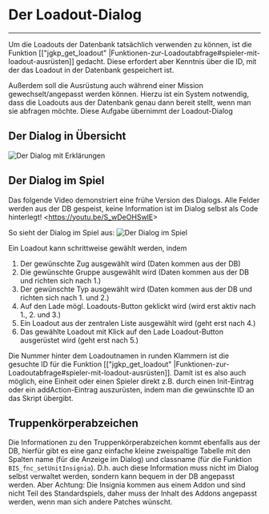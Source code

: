 # Der Loadout-Dialog
***
Um die Loadouts der Datenbank tatsächlich verwenden zu können, ist die Funktion [["jgkp_get_loadout" |Funktionen-zur-Loadoutabfrage#spieler-mit-loadout-ausrüsten]] gedacht. Diese erfordert aber Kenntnis über die ID, mit der das Loadout in der Datenbank gespeichert ist.

Außerdem soll die Ausrüstung auch während einer Mission gewechselt/angepasst werden können. Hierzu ist ein System notwendig, dass die Loadouts aus der Datenbank genau dann bereit stellt, wenn man sie abfragen möchte. Diese Aufgabe übernimmt der Loadout-Dialog

## Der Dialog in Übersicht
![Der Dialog mit Erklärungen](http://www11.pic-upload.de/02.09.15/iv286zia6pil.png)

## Der Dialog im Spiel
Das folgende Video demonstriert eine frühe Version des Dialogs. Alle Felder werden aus der DB gespeist, keine Information ist im Dialog selbst als Code hinterlegt!
<<https://youtu.be/S_wDeOHSwlE>>

So sieht der Dialog im Spiel aus:
![Der Dialog im Spiel](http://www11.pic-upload.de/02.09.15/hg82jo7lwhl.png)

Ein Loadout kann schrittweise gewählt werden, indem
 1. Der gewünschte Zug ausgewählt wird (Daten kommen aus der DB)
 2. Die gewünschte Gruppe ausgewählt wird (Daten kommen aus der DB und richten sich nach 1.)
 3. Der gewünschte Typ ausgewählt wird (Daten kommen aus der DB und richten sich nach 1. und 2.)
 4. Auf den Lade mögl. Loadouts-Button geklickt wird (wird erst aktiv nach 1., 2. und 3.)
 5. Ein Loadout aus der zentralen Liste ausgewählt wird (geht erst nach 4.)
 6. Das gewählte Loadout mit Klick auf den Lade Loadout-Button ausgerüstet wird (geht erst nach 5.)

Die Nummer hinter dem Loadoutnamen in runden Klammern ist die gesuchte ID für die Funktion [["jgkp_get_loadout" |Funktionen-zur-Loadoutabfrage#spieler-mit-loadout-ausrüsten]]. Damit ist es also auch möglich, eine Einheit oder einen Spieler direkt z.B. durch einen Init-Eintrag oder ein addAction-Eintrag auszurüsten, indem man die gewünschte ID an das Skript übergibt. 

## Truppenkörperabzeichen

Die Informationen zu den Truppenkörperabzeichen kommt ebenfalls aus der DB, hierfür gibt es eine ganz einfache kleine zweispaltige Tabelle mit den Spalten name (für die Anzeige im Dialog) und classname (für die Funktion `BIS_fnc_setUnitInsignia`). D.h. auch diese Information muss nicht im Dialog selbst verwaltet werden, sondern kann bequem in der DB angepasst werden. Aber Achtung: Die Insignia kommen aus einem Addon und sind nicht Teil des Standardspiels, daher muss der Inhalt des Addons angepasst werden, wenn man sich andere Patches wünscht.